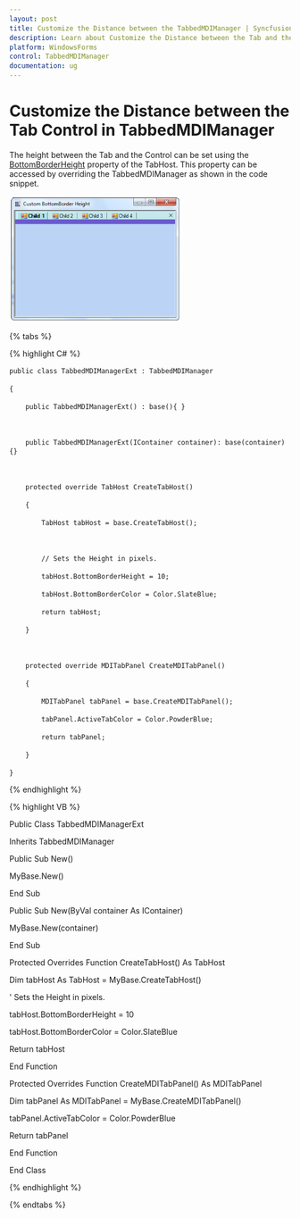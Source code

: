```yaml
---
layout: post
title: Customize the Distance between the TabbedMDIManager | Syncfusion
description: Learn about Customize the Distance between the Tab and the Control in TabbedMDIManager support in Syncfusion Windows Forms TabbedMDI control and more details.
platform: WindowsForms
control: TabbedMDIManager
documentation: ug
---
```


# Customize the Distance between the Tab Control in TabbedMDIManager

The height between the Tab and the Control can be set using the [BottomBorderHeight](https://help.syncfusion.com/cr/windowsforms/Syncfusion.Windows.Forms.Tools.TabHost.html#Syncfusion_Windows_Forms_Tools_TabHost_BottomBorderHeight) property of the TabHost. This property can be accessed by overriding the TabbedMDIManager as shown in the code snippet.

![Customize the distance between the Tab and the Control](Customize-the-Distance-between-the-Tab-and-the-Con_images/Customize-the-Distance-between-the-Tab-and-the-Con_img1.png)



{% tabs %}

{% highlight C# %}



    public class TabbedMDIManagerExt : TabbedMDIManager

    {

        public TabbedMDIManagerExt() : base(){ }



        public TabbedMDIManagerExt(IContainer container): base(container){}



        protected override TabHost CreateTabHost()

        {

            TabHost tabHost = base.CreateTabHost();



            // Sets the Height in pixels.

            tabHost.BottomBorderHeight = 10;

            tabHost.BottomBorderColor = Color.SlateBlue;

            return tabHost;

        }



        protected override MDITabPanel CreateMDITabPanel()

        {

            MDITabPanel tabPanel = base.CreateMDITabPanel();

            tabPanel.ActiveTabColor = Color.PowderBlue;

            return tabPanel;

        }

    }

{% endhighlight %}

{% highlight VB %}



  Public Class TabbedMDIManagerExt

Inherits TabbedMDIManager

Public Sub New()

MyBase.New()

End Sub



Public Sub New(ByVal container As IContainer)

MyBase.New(container)

End Sub



Protected Overrides Function CreateTabHost() As TabHost

Dim tabHost As TabHost = MyBase.CreateTabHost()



' Sets the Height in pixels.

tabHost.BottomBorderHeight = 10

tabHost.BottomBorderColor = Color.SlateBlue

Return tabHost

End Function



Protected Overrides Function CreateMDITabPanel() As MDITabPanel

Dim tabPanel As MDITabPanel = MyBase.CreateMDITabPanel()

tabPanel.ActiveTabColor = Color.PowderBlue

Return tabPanel

End Function

End Class

{% endhighlight %}

{% endtabs %}
